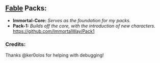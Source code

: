 ## [Fable](https://github.com/ker0olos/fable) Packs: 
- **Immortal-Core:** *Serves as the foundation for my packs.*
- **Pack-1:** *Builds off the core, with the introduction of new characters.*
https://github.com/ImmortalWay/Pack1

### Credits:
Thanks @ker0olos for helping with debugging!

